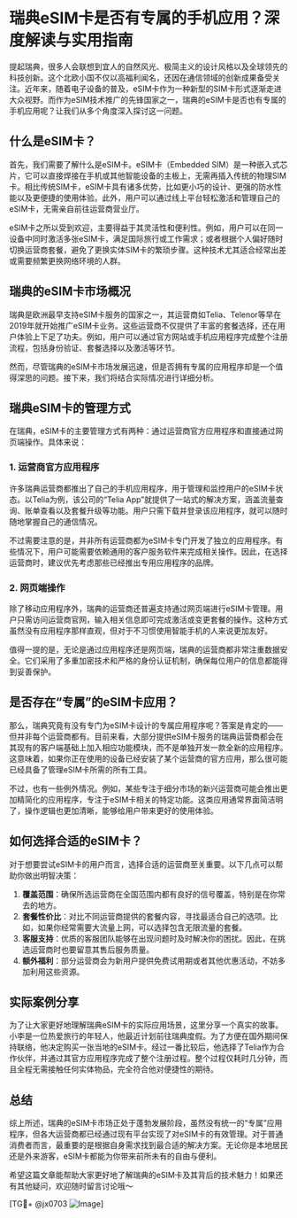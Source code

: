 # 瑞典eSIM卡是否有专属的手机应用？深度解读与实用指南

提起瑞典，很多人会联想到宜人的自然风光、极简主义的设计风格以及全球领先的科技创新。这个北欧小国不仅以高福利闻名，还因在通信领域的创新成果备受关注。近年来，随着电子设备的普及，eSIM卡作为一种新型的SIM卡形式逐渐走进大众视野。而作为eSIM技术推广的先锋国家之一，瑞典的eSIM卡是否也有专属的手机应用呢？让我们从多个角度深入探讨这一问题。

## 什么是eSIM卡？

首先，我们需要了解什么是eSIM卡。eSIM卡（Embedded SIM）是一种嵌入式芯片，它可以直接焊接在手机或其他智能设备的主板上，无需再插入传统的物理SIM卡。相比传统SIM卡，eSIM卡具有诸多优势，比如更小巧的设计、更强的防水性能以及更便捷的使用体验。此外，用户可以通过线上平台轻松激活和管理自己的eSIM卡，无需亲自前往运营商营业厅。

eSIM卡之所以受到欢迎，主要得益于其灵活性和便利性。例如，用户可以在同一设备中同时激活多张eSIM卡，满足国际旅行或工作需求；或者根据个人偏好随时切换运营商套餐，避免了更换实体SIM卡的繁琐步骤。这种技术尤其适合经常出差或需要频繁更换网络环境的人群。

## 瑞典的eSIM卡市场概况

瑞典是欧洲最早支持eSIM卡服务的国家之一，其运营商如Telia、Telenor等早在2019年就开始推广eSIM卡业务。这些运营商不仅提供了丰富的套餐选择，还在用户体验上下足了功夫。例如，用户可以通过官方网站或手机应用程序完成整个注册流程，包括身份验证、套餐选择以及激活等环节。

然而，尽管瑞典的eSIM卡市场发展迅速，但是否拥有专属的应用程序却是一个值得深思的问题。接下来，我们将结合实际情况进行详细分析。

## 瑞典eSIM卡的管理方式

在瑞典，eSIM卡的主要管理方式有两种：通过运营商官方应用程序和直接通过网页端操作。具体来说：

### 1. 运营商官方应用程序

许多瑞典运营商都推出了自己的手机应用程序，用于管理和监控用户的eSIM卡状态。以Telia为例，该公司的“Telia App”就提供了一站式的解决方案，涵盖流量查询、账单查看以及套餐升级等功能。用户只需下载并登录该应用程序，就可以随时随地掌握自己的通信情况。

不过需要注意的是，并非所有运营商都为eSIM卡专门开发了独立的应用程序。有些情况下，用户可能需要依赖通用的客户服务软件来完成相关操作。因此，在选择运营商时，建议优先考虑那些已经推出专用应用程序的品牌。

### 2. 网页端操作

除了移动应用程序外，瑞典的运营商还普遍支持通过网页端进行eSIM卡管理。用户只需访问运营商官网，输入相关信息即可完成激活或变更套餐的操作。这种方式虽然没有应用程序那样直观，但对于不习惯使用智能手机的人来说更加友好。

值得一提的是，无论是通过应用程序还是网页端，瑞典的运营商都非常注重数据安全。它们采用了多重加密技术和严格的身份认证机制，确保每位用户的信息都能得到妥善保护。

## 是否存在“专属”的eSIM卡应用？

那么，瑞典究竟有没有专门为eSIM卡设计的专属应用程序呢？答案是肯定的——但并非每个运营商都有。目前来看，大部分提供eSIM卡服务的瑞典运营商都会在其现有的客户端基础上加入相应功能模块，而不是单独开发一款全新的应用程序。这意味着，如果你正在使用的设备已经安装了某个运营商的官方应用，那么很可能已经具备了管理eSIM卡所需的所有工具。

不过，也有一些例外情况。例如，某些专注于细分市场的新兴运营商可能会推出更加精简化的应用程序，专注于eSIM卡相关的特定功能。这类应用通常界面简洁明了，操作逻辑也更加清晰，能够给用户带来更好的使用体验。

## 如何选择合适的eSIM卡？

对于想要尝试eSIM卡的用户而言，选择合适的运营商至关重要。以下几点可以帮助你做出明智决策：

1. **覆盖范围**：确保所选运营商在全国范围内都有良好的信号覆盖，特别是在你常去的地方。
2. **套餐性价比**：对比不同运营商提供的套餐内容，寻找最适合自己的选项。比如，如果你经常需要大流量上网，可以选择包含无限流量的套餐。
3. **客服支持**：优质的客服团队能够在出现问题时及时解决你的困扰。因此，在挑选运营商时也要留意其售后服务质量。
4. **额外福利**：部分运营商会为新用户提供免费试用期或者其他优惠活动，不妨多加利用这些资源。

## 实际案例分享

为了让大家更好地理解瑞典eSIM卡的实际应用场景，这里分享一个真实的故事。小李是一位热爱旅行的年轻人，他最近计划前往瑞典度假。为了方便在国外期间保持联络，他决定购买一张当地的eSIM卡。经过一番比较后，他选择了Telia作为合作伙伴，并通过其官方应用程序完成了整个注册过程。整个过程仅耗时几分钟，而且全程无需接触任何实体物品，完全符合他对便捷性的期待。

## 总结

综上所述，瑞典的eSIM卡市场正处于蓬勃发展阶段，虽然没有统一的“专属”应用程序，但各大运营商都已经通过现有平台实现了对eSIM卡的有效管理。对于普通消费者而言，最重要的是根据自身需求找到最合适的解决方案。无论你是本地居民还是外来游客，eSIM卡都能为你带来前所未有的自由与便利。

希望这篇文章能帮助大家更好地了解瑞典的eSIM卡及其背后的技术魅力！如果还有其他疑问，欢迎随时留言讨论哦～

[TG💪+ @jx0703 ![Image](https://github.com/user-attachments/assets/dbca1d08-cadb-493c-b0ec-ad6f7a83f270)]